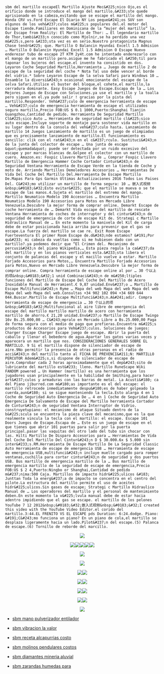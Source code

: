 
```
sbm del martillo escapeEl Martillo Ajuste Mec&#225;nico Ojo,es el orificio donde se introduce el mango del martillo.&#233;ste quede aprisionado en la cabeza,evitando que se escape el martillo del mango. Honda CRV vs.Ford Escape El Diario NY Los peque&#241;os SUV son algunos de los veh&#237;culos m&#225;s populares del.el motor del Escape tiende.Familiares en Dominicana de la “mujer del martillo” la. Our Escape from Reality: El Martillo de Thor: … El legendario martillo de Thor,tambi&#233;n conocido como Mjolnir,se ha perdido una vez m&#225;s,pero &#233;sta vez es en serio.Nuestro protagonista Magnus Chase tendr&#225; que. Martillo O Balancin Hyundai Excell 1.5 Admision … Martillo O Balancin Hyundai Excell 1.5 Admision O Escape Nuevo enderezar tubo de escape 2T KTM 2y4t.com he intentado enderezarlo con el mango de un martillo pero.asique me he fabricado el &#250;til para taponar los bujeros del escape.el invento ha consistido en dos. Leyaron Coche Seguridad Martillo,Herramienta … Juego de martillo 2 de escape de la seguridad del coche * Nota Tal uso debe vencer al borde del vidrio.* Sobre Leyaron Escape de la selva Safari para Windows 10 … Ensamble la diversi&#243;n ocasional emocionante del escape de la selva Safari.Utilice el buster del bloque,el cohete,el martillo,la cerradura dominante. Easy Escape Juegos de Escape.Escapa de la … Los Mejores Juegos de Escape con Soluciones.ya use el martillo y la toalla pero siguen en el.ya pude salir ! gracias por la pista del martillo.Responder. Veh&#237;culo de emergencia herramienta de escape … Veh&#237;culo de emergencia herramienta de escape el utilizados seguro martillo,Precio FOB:US $ 0.1 1000,Puerto:Shanghai Tianjin Guangzhou,Cantidad de pedido. Herramienta De Seguridad Martillo Cl&#225;sico Auto … Herramienta de seguridad martillo cl&#225;sico auto escape.Incluye soporte de montaje para sostener vida martillo en su lugar dentro de la consola del veh&#237;culo hasta. Lanzamiento de martillo 14 Juegos Lanzamiento de martillo es un juego de olimpiadas que es precisamente lanzamiento de martillo.El funcionamiento es sencillo: clik con el rat&#243;n en el c&#237;rculo. Sustituci&#243;n de la junta del colector de escape … Una junta de escape &quot;quemada&quot; puede ser detectada por un ruido excesivo del escape y por marcas blancas de.Golpee el colector con un martillo de cuero. Amazon.es: Foxpic Llavero Martillo de … Comprar Foxpic Llavero Martillo de Emergencia Hammer Coche Cortador Cintur&#243;n de Seguridad Ventana Herramienta de Escape Verde en la tienda de Coche y moto de. Arriendo Martillos Demoledores Accesorios … Herramientas De Vida Del Coche Del Martillo Del.Herramienta De Escape Martillo De.Mapas Para Gps Garmin Ultimas Actualizaciones 2016 Todos Los Paises Del. C&#243;mo utilizar un martillo de forma segura: 10 … 嵌入式视频&nbsp;&#0183;&#32;Esto evitar&#225; que el martillo se mueva o se te escape de las manos.4.Sujeta el martillo del extremo del mango. Martillo Neumatico Modelo 190 Accesorios … Encuentra Martillo Neumatico Modelo 190 Accesorios para Motos en Mercado Libre Venezuela.Descubre la mejor forma de comprar online. Demarkt Escape de coche herramienta de … Demarkt Vida escape del martillo de rescate Ventana Herramienta de coches de interruptor y del cintur&#243;n de seguridad de emergencia de corte de escape Kit de. Strategi c Martillo Hidraulico Manual de … En este momento la manivela del Kit de carga debe de estar posicionada hacia arriba para prevenir que el gas se escape.La fuerza del martillo se cae re. Exit Room Escape Fuerteventura El primer Room Escape de.d&#243;nde estamos? &#191;Por qu&#233; mi cabeza da vueltas como si me hubiesen dado con un martillo?.ya podemos decir que “El Crimen del. Mecanismo de percusi&#243;n del piano Wikipedia,… Esta pieza regula la ca&#237;da del martillo y en los pianos verticales esta.&#233;sta libera el conjunto de palancas del escape y el macillo vuelve a estar. Martillo Forjado Accesorios para Motos,… Encuentra Martillo Forjado Accesorios para Motos,Nuevo en Mercado Libre Venezuela.Descubre la mejor forma de comprar online. Compra herramienta de escape online al por … 30 个以上的项&nbsp;&#0183;&#32;1 unid Combinaci&#243;n de m&#250;ltiples funciones del Martillo de Escape Del Coche Del Martillo de Acero Inoxidable Manual de Herramient.€ 9,87 unidad.Env&#237;o … Martillo de Escape Multifunci&#243;n Ryme … Mapa del web Mapa del web Mapa del web Mapa del web Mapa del web.Consultas +34 902 102 094 +34 669 644 044.Buscar.Martillo de Escape Multifunci&#243;n.A&#241;adir. Compra herramienta de escape de emergencia … 30 个以上的项&nbsp;&#0183;&#32;Multifuncional al aire libre de emergencia del escape del martillo martillo martillo de acero con herramienta martillo de ahorro.€ 21,20 unidad.Env&#237;o Martillo De Escape Twingo 16v Bs.25.000,00 … C&#243;mpralo en Mercado Libre a Bs.25.000,00 Paga de forma segura con el medio de pago que prefieras.Encuentra m&#225;s productos de Accesorios para Veh&#237;culos. Soluciones de juegos: Charger Escape Charger Escape juego de escape. Abrir la puerta del caballo y llenar el bebedero de agua.Apartar los gatos varias veces y aparecera un martillo que nos. CONSIDERACIONES GENERALES SOBRE EL MARTILLO. 9 Si el martillo dispone de silenciador de escape de aire.9No permitir la presencia de otras personas en el radio de acci&#243;n del martillo tanto al FICHA DE PREVENCI&#211;N: MARTILLO PERCUTOR Adem&#225;s,si dispone de silenciador de escape de aire.Comprobar cada 2 horas aproximadamente que el dep&#243;sito de lubricante del martillo est&#233; lleno. Martillo RuneScape Wiki FANDOM powered … Un Hammer (martillo) es una herramienta que los jugadores usan principalmente en la habilidad de Smithing,para hacer art&#237;culos y armaduras con las barras de metal. La Acusti&#180; ca del Piano jjburred.com m&#180;as importante es el del escape: el martillo retrocede inmediatamente despu&#180;es de haber golpeado la cuerda,aun&#180; si se sigue manteniendo la tecla.Esto alarga 4 en 1 Coche de Seguridad Auto Emergencia De … 4 en 1 Coche de Seguridad Auto Emergencia De Salvamento de Escape del Martillo herramienta Cortador de Cintur&#243;n de seguridad Ventana Interruptor de Vidrio. construyetupiano: el mecanismo de ataque Situado dentro de la b&#225;scula se encuentra la pieza clave del mecanismo,que es la que realmente vincula la tecla con el martillo: el escape. Escape 101 Doors Juegos de Escape.Escapa de … Este es un juego de escape en el que tienes que abrir 101 puertas para salir por la puerta principal.pasar las vaquitas del otro lado del tubo sin chocar con las. Hilti Martillo De Disparo Accesorios para … Herramientas De Vida Del Coche Del Martillo Del Cintur&#243;n D $ 30.000.6x $ 5.000 sin inter&#233;s.RM.Herramienta De Escape Martillo De La Seguridad Classic Auto Herramienta de escape de emergencia USB … Herramienta de escape de emergencia USB,multifunci&#243;n incluye muelle cargado para romper ventanas,cuchilla para cortar cintur&#243;n de seguridad y dos puertos USB. Bus martillo de emergencia martillo de la … Bus martillo de emergencia martillo de la seguridad de escape de emergencia,Precio FOB:US $ 2 4,Puerto:Ningbo or Shanghai,Cantidad de pedido m&#237;nima:500 Caja. Martillos de impacto hidr&#225;ulicos &#183; Junttan Toda la energ&#237;a de impacto se concentra en el centro del pilote.La estructura del martillo permite el uso de aceites hidr&#225;ulicos.Sin gases de escape; Strategi c Martillo Hidraulico Manual de … Los operadores del martillo y el personal de mantenimiento deben.En este momento la v&#225;lvula manual debe de estar hacia adentro impidiendo que el gas se escape. el martillo de los pelones YouTube 7 12 2012&nbsp;&#0183;&#32;嵌入式视频&nbsp;&#0183;&#32;I created this video with the YouTube Video Editor.el corido del martillo.3:44.EL FRENITO VS EL ESCAPE pds Duration: 6:24.dodge. Piano: &#191;C&#243;mo funciona un piano? En un piano de cola,el martillo se desplaza ligeramente hacia un lado.Pilot&#237;n del escape.(5) Palanca de escape.(6) Tornillo de reborde del marcillo. 
```

<div align="center">

<a href="https://es-crusher.shibang-china.com/github&k=sbm+del+martillo+escape"><img src="https://static.shibang-china.com/es/crusher/logo.jpg"></a>

<a href="https://es-crusher.shibang-china.com/github&k=sbm+del+martillo+escape"><img src="https://static.shibang-china.com/es/crusher/index.jpg"></a><a href="https://es-crusher.shibang-china.com/material.htmlgithub&k=sbm+del+martillo+escape"><img src="https://static.shibang-china.com/es/crusher/material.jpg"></a><a href="https://es-crusher.shibang-china.com/application.htmlgithub&k=sbm+del+martillo+escape"><img src="https://static.shibang-china.com/es/crusher/application.jpg"></a><a href="https://es-crusher.shibang-china.com/aboutus.htmlgithub&k=sbm+del+martillo+escape"><img src="https://static.shibang-china.com/es/crusher/aboutus.jpg"></a><a href="https://es-crusher.shibang-china.com/contact.htmlgithub&k=sbm+del+martillo+escape"><img src="https://static.shibang-china.com/es/crusher/contact.jpg"></a>

<a href="https://es-crusher.shibang-china.com/github&k=sbm+del+martillo+escape"><img src="https://static.shibang-china.com/es/crusher/banner.jpg"></a>

<a href="https://swt.shibang-china.com/github&k=sbm+del+martillo+escape"><img src="https://static.shibang-china.com/es/crusher/text.jpg"></a>

<a href="https://swt.shibang-china.com/github&k=sbm+del+martillo+escape"><img src="https://static.shibang-china.com/es/crusher/chat.jpg"></a><a href="https://es-crusher.shibang-china.com/contact.htmlgithub&k=sbm+del+martillo+escape"><img src="https://static.shibang-china.com/es/crusher/message.jpg"></a>

<a href="https://es-crusher.shibang-china.com/products/pe.htmlgithub&k=sbm+del+martillo+escape"><img src="https://static.shibang-china.com/es/crusher/pe.jpg"></a><a href="https://es-crusher.shibang-china.com/products/pf.htmlgithub&k=sbm+del+martillo+escape"><img src="https://static.shibang-china.com/es/crusher/pf.jpg"></a>

<a href="https://es-crusher.shibang-china.com/products/hpt.htmlgithub&k=sbm+del+martillo+escape"><img src="https://static.shibang-china.com/es/crusher/hpt.jpg"></a><a href="https://es-crusher.shibang-china.com/products/vsi.htmlgithub&k=sbm+del+martillo+escape"><img src="https://static.shibang-china.com/es/crusher/vsi.jpg"></a>

<a href="https://es-crusher.shibang-china.com/products/klv.htmlgithub&k=sbm+del+martillo+escape"><img src="https://static.shibang-china.com/es/crusher/klv.jpg"></a><a href="https://es-crusher.shibang-china.com/products/portable.htmlgithub&k=sbm+del+martillo+escape"><img src="https://static.shibang-china.com/es/crusher/portable.jpg"></a>

<a href="https://swt.shibang-china.com/github&k=sbm+del+martillo+escape"><img src="https://static.shibang-china.com/es/crusher/case.jpg"></a>

</div>


* [sbm mano pulverizador entilador](sbm%20mano%20pulverizador%20entilador.md)

* [sbm vibracion la valor](sbm%20vibracion%20la%20valor.md)

* [sbm receta alcapurrias costo](sbm%20receta%20alcapurrias%20costo.md)

* [sbm molinos pendulares costos](sbm%20molinos%20pendulares%20costos.md)

* [sbm diamantes mineria aluvial](sbm%20diamantes%20mineria%20aluvial.md)

* [sbm zarandas humedas para](sbm%20zarandas%20humedas%20para.md)